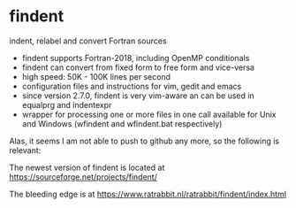 # findent
indent, relabel and convert Fortran sources
 - findent supports Fortran-2018, including OpenMP conditionals
 - findent can convert from fixed form to free form and vice-versa
 - high speed: 50K - 100K lines per second
 - configuration files and instructions for vim, gedit and emacs
 - since version 2.7.0, findent is very vim-aware an can be used
   in equalprg and indentexpr
 - wrapper for processing one or more files in one call available
      for Unix and Windows (wfindent and wfindent.bat respectively)

Alas, it seems I am not able to push to github any more, so the following is relevant:

The newest version of findent is located at https://sourceforge.net/projects/findent/

The bleeding edge is at https://www.ratrabbit.nl/ratrabbit/findent/index.html
